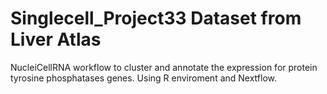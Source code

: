 # Singlecell_Project33 Dataset from Liver Atlas
NucleiCellRNA workflow to cluster and annotate the expression for protein tyrosine phosphatases genes. Using R enviroment and Nextflow.
